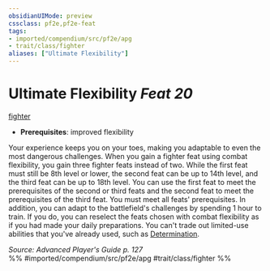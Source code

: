```yaml
---
obsidianUIMode: preview
cssclass: pf2e,pf2e-feat
tags:
- imported/compendium/src/pf2e/apg
- trait/class/fighter
aliases: ["Ultimate Flexibility"]
---
```

# Ultimate Flexibility  *Feat 20*  
[fighter](rules/traits/fighter.md)  

- **Prerequisites**: improved flexibility

Your experience keeps you on your toes, making you adaptable to even the most dangerous challenges. When you gain a fighter feat using combat flexibility, you gain three fighter feats instead of two. While the first feat must still be 8th level or lower, the second feat can be up to 14th level, and the third feat can be up to 18th level. You can use the first feat to meet the prerequisites of the second or third feats and the second feat to meet the prerequisites of the third feat. You must meet all feats' prerequisites. In addition, you can adapt to the battlefield's challenges by spending 1 hour to train. If you do, you can reselect the feats chosen with combat flexibility as if you had made your daily preparations. You can't trade out limited-use abilities that you've already used, such as [Determination](determination.md).

*Source: Advanced Player's Guide p. 127*  
%% #imported/compendium/src/pf2e/apg #trait/class/fighter %%